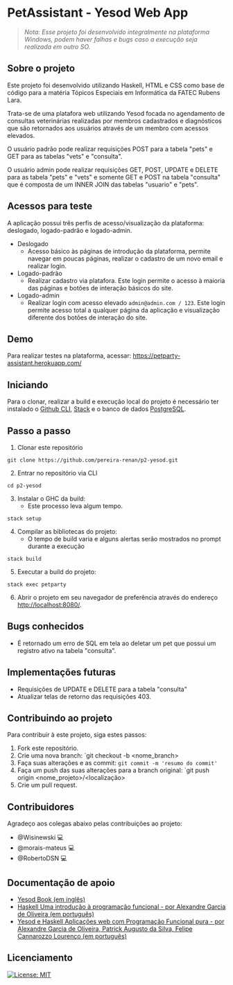 # PetAssistant - Yesod Web App
> *Nota: Esse projeto foi desenvolvido integralmente na plataforma Windows, podem haver falhas e bugs caso a execução seja realizada em outro SO.*

## Sobre o projeto
Este projeto foi desenvolvido utilizando Haskell, HTML e CSS como base de código para a matéria Tópicos Especiais em Informática da FATEC Rubens Lara.

Trata-se de uma platafora web utilizando Yesod focada no agendamento de consultas veterinárias realizadas por membros cadastrados e diagnósticos que são retornados aos usuários através de um membro com acessos elevados.

O usuário padrão pode realizar requisições POST para a tabela "pets" e GET para as tabelas "vets" e "consulta".

O usuário admin pode realizar requisições GET, POST, UPDATE e DELETE para as tabela "pets" e "vets" e somente GET e POST na tabela "consulta" que é composta de um INNER JOIN das tabelas "usuario" e "pets".

## Acessos para teste
A aplicação possui três perfis de acesso/visualização da plataforma: deslogado, logado-padrão e logado-admin.
* Deslogado
	* Acesso básico às páginas de introdução da plataforma, permite navegar em poucas páginas, realizar o cadastro de um novo email e realizar login.
* Logado-padrão
	* Realizar cadastro via platafora. Este login permite o acesso à maioria das páginas e botões de interação básicos do site.
* Logado-admin
	* Realizar login com acesso elevado `admin@admin.com / 123`. Este login permite acesso total a qualquer página da aplicação e visualização diferente dos botões de interação do site.
	
## Demo

Para realizar testes na plataforma, acessar: https://petparty-assistant.herokuapp.com/

## Iniciando
Para o clonar, realizar a build e execução local do projeto é necessário ter instalado o [Github CLI](https://github.com/cli/cli), [Stack](https://haskell-lang.org/get-started) e o banco de dados [PostgreSQL](https://www.postgresql.org/download/windows/).

## Passo a passo
1. Clonar este repositório
```
git clone https://github.com/pereira-renan/p2-yesod.git
```
2. Entrar no repositório via CLI
```
cd p2-yesod
```
3. Instalar o GHC da build:
	* Este processo leva algum tempo.
```
stack setup
```
4. Compilar as bibliotecas do projeto:
	* O tempo de build varia e alguns alertas serão mostrados no prompt durante a execução
```	
stack build
```
5. Executar a build do projeto:
```
stack exec petparty
```
6. Abrir o projeto em seu navegador de preferência através do endereço [http://localhost:8080/](http://localhost:8080/).
	
## Bugs conhecidos

* É retornado um erro de SQL em tela ao deletar um pet que possui um registro ativo na tabela "consulta".

## Implementações futuras

* Requisições de UPDATE e DELETE para a tabela "consulta"
* Atualizar telas de retorno das requisições 403.

## Contribuindo ao projeto

Para contribuir à este projeto, siga estes passos:

1. Fork este repositório.
2. Crie uma nova branch: `git checkout -b <nome_branch>
3. Faça suas alterações e as commit: `git commit -m 'resumo do commit'`
4. Faça um push das suas alterações para a branch original: `git push origin <nome_projeto>/<localização>
5. Crie um pull request.

## Contribuidores

Agradeço aos colegas abaixo pelas contribuições ao projeto:
* @Wisinewski :computer:
* @morais-mateus :computer:
* @RobertoDSN :computer:

## Documentação de apoio
* [Yesod Book (em inglês)](https://www.yesodweb.com/book)
* [Haskell Uma introdução à programação funcional - por Alexandre Garcia de Oliveira (em português)](https://www.casadocodigo.com.br/products/livro-haskell)
* [Yesod e Haskell Aplicações web com Programação Funcional pura - por Alexandre Garcia de Oliveira, Patrick Augusto da Silva, Felipe Cannarozzo Lourenço (em português)](https://www.casadocodigo.com.br/products/livro-yesod-haskell)

## Licenciamento

[![License: MIT](https://img.shields.io/badge/License-MIT-yellow.svg)](https://opensource.org/licenses/MIT)
